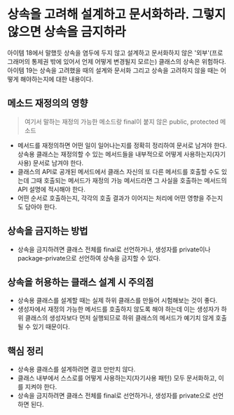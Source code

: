 # 상속을 고려해 설계하고 문서화하라. 그렇지 않으면 상속을 금지하라

아이템 18에서 말했듯 상속을 염두에 두지 않고 설계하고 문서화하지 않은 '외부'(프로그래머의 통제권 밖에 있어서 언제 어떻게 변경될지 모르는) 클래스의 상속은 위험하다. 아이템 19는 상속을 고려했을 때의 설계와 문서화 그리고 상속을 고려하지 않을 때는 어떻게 해야하는지에 대한 내용이다.

## 메소드 재정의의 영향

> 여기서 말하는 재정의 가능한 메소드랑 final이 붙지 않은 public, protected 메소드

- 메서드를 재정의하면 어떤 일이 일어나는지를 정확히 정리하여 문서로 남겨야 한다. 상속용 클래스는 재정의할 수 있는 메서드들을 내부적으로 어떻게 사용하는지(자기사용) 문서로 남겨야 한다.
- 클래스의 API로 공개된 메서드에서 클래스 자신의 또 다른 메서드를 호출할 수도 있는데 그때 호출되는 메서드가 재정의 가능 메서드라면 그 사실을 호출하는 메서드의 API 설명에 적시해야 한다.
- 어떤 순서로 호출하는지, 각각의 호출 결과가 이어지는 처리에 어떤 영향을 주는지도 담아야 한다.

## 상속을 금지하는 방법

- 상속을 금지하려면 클래스 전체를 final로 선언하거나, 생성자를 private이나 package-private으로 선언하여 상속을 금지할 수 있다.

## 상속을 허용하는 클래스 설계 시 주의점

- 상속용 클래스를 설계할 때는 실제 하위 클래스를 만들어 시험해보는 것이 좋다.
- 생성자에서 재정의 가능한 메서드를 호출하지 않도록 해야 하는데 이는 생성자가 하위 클래스의 생성자보다 먼저 실행되므로 하위 클래스의 메서드가 예기치 않게 호출될 수 있기 때문이다.

## 핵심 정리

- 상속용 클래스를 설계하려면 결코 만만치 않다.
- 클래스 내부에서 스스로를 어떻게 사용하는지(자기사용 패턴) 모두 문서화하고, 이를 지켜야 한다.
- 상속을 금지하려면 클래스 전체를 final로 선언하거나, 생성자를 private으로 선언하면 된다.
